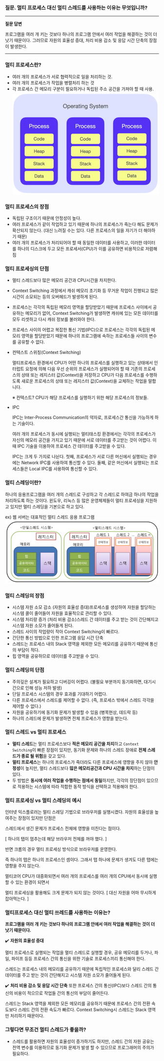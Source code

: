 ### 질문. **멀티 프로세스 대신 멀티 스레드를 사용하는 이유는 무엇입니까?**

---

**질문 답변**

프로그램을 여러 개 키는 것보다 하나의 프로그램 안에서 여러 작업을 해결하는 것이 더 낫기 때문이다. 그러므로 자원의 효율성 증대, 처리 비용 감소 및 응답 시간 단축의 장점이 발생한다.

---

### 멀티 프로세스란?

- 여러 개의 프로세스가 서로 협력적으로 일을 처리하는 것.
- 여러 개의 프로세스가 작업을 병렬처리 하는 것
- 각 프로세스 간 메모리 구분이 필요하거나 독립된 주소 공간을 가져야 할 때 사용.
<img src=img/multi_process.png></img>
### 멀티 프로세스의 장점

- 독립된 구조이기 때문에 안정성이 높다.
- 여러 프로세스가 같이 작업하고 있기 때문에 하나의 프로세스가 죽는다 해도 문제가 확산되지 않는다. (대신 느려질 수는 있다. 다른 프로세스의 일을 자기가 더 해야하기 때문)
- 여러 개의 프로세스가 처리되어야 할 때 동일한 데이터를 사용하고, 이러한 데이터를 하나의 디스크에 두고 모든 프로세서(CPU)가 이를 공유하면 비용적으로 저렴해짐

### 멀티 프로세싱의 단점

- 멀티 스레드보다 많은 메모리 공간과 CPU시간을 차지한다.
- Context Switching 과정에서 캐쉬 메모리 초기화 등 무거운 작업이 진행되고 많은 시간이 소모되는 등의 오버헤드가 발생하게 된다.
- 프로세스는 각각의 독립된 메모리 영역을 할당받았기 때문에 프로세스 사이에서 공유하는 메모리가 없어, Context Switching가 발생하면 캐쉬에 있는 모든 데이터를 모두 리셋하고 다시 캐쉬 정보를 불러와야 한다.
- 프로세스 사이의 어렵고 복잡한 통신 기법(IPC)으로 프로세스는 각각의 독립된 메모리 영역을 할당받았기 때문에 하나의 프로그램에 속하는 프로세스들 사이의 변수를 공유할 수 없다.
- 컨텍스트 스위칭(Context Switching)
    
    멀티프로세스 환경에서 CPU가 어떤 하나의 프로세스를 실행하고 있는 상태에서 인터럽트 요청에 의해 다음 우선 순위의 프로세스가 실행되어야 할 때 기존의 프로세스의 상태 또는 레지스터 값(Context)을 저장하고 CPU가 다음 프로세스를 수행하도록 새로운 프로세스의 상태 또는 레지스터 값(Context)을 교체하는 작업을 말합니다.
    
    ※ 컨텍스트? CPU가 해당 프로세스를 실행하기 위한 해당 프로세스의 정보들.
    
- IPC
    
    IPC는 Inter-Process Communication의 약자로, 프로세스간 통신을 가능하게 하는 기술이다.
    
    여러 개의 프로세스가 동시에 실행되는 멀티태스킹 환경에서는 각각의 프로세스가 자신의 메모리 공간을 가지고 있기 때문에 서로 데이터를 주고받는 것이 어렵다. 이때 IPC 기술을 이용하여 프로세스 간 데이터를 주고받을 수 있다.
    
    IPC는 크게 두 가지로 나뉜다. 첫째, 프로세스가 서로 다른 머신에서 실행되는 경우에는 Network IPC를 사용하여 통신할 수 있다. 둘째, 같은 머신에서 실행되는 프로세스들은 Local IPC를 사용하여 통신할 수 있다.
    

### 멀티 스레딩이란?

하나의 응용프로그램을 여러 개의 스레드로 구성하고 각 스레드로 하여금 하나의 작업을 처리하도록 하는 것이다. 윈도우, 리눅스 등 많은 운영체제들이 멀티 프로세싱을 지원하고 있지만 멀티 스레딩을 기본으로 하고 있다. 

ex) 웹 서버는 대표적인 멀티 스레드 응용 프로그램
<img src=img/multi_thread.png></img>

### 멀티 스레딩의 장점

- 시스템 자원 소모 감소 (자원의 효율성 증대)프로세스를 생성하여 자원을 할당하는 시스템 콜이 줄어들어 자원을 효율적으로 관리할 수 있다.
- 시스템 처리량 증가 (처리 비용 감소)스레드 간 데이터를 주고 받는 것이 간단해지고 시스템 자원 소모가 줄어들게 된다.
- 스레드 사이의 작업량이 작아 Context Switching이 빠르다.
- 간단한 통신 방법으로 인한 프로그램 응답 시간 단축
- 스레드는 프로세스 내의 Stack 영역을 제외한 모든 메모리를 공유하기 때문에 통신의 부담이 적다.
- 힙 영역을 공유하므로 데이터를 주고받을 수 있다.

### 멀티 스레딩의 단점

- 주의깊은 설계가 필요하고 디버깅이 어렵다. (불필요 부분까지 동기화하면, 대기시간으로 인해 성능 저하 발생)
- 단일 프로세스 시스템의 경우 효과를 기대하기 어렵다.
- 다른 프로세스에서 스레드를 제어할 수 없다. (즉, 프로세스 밖에서 스레드 각각을 제어할 수 없다.)
- 자원을 공유하기에 동기화 문제가 발생할 수 있음 (병목현상, 데드락 등)
- 하나의 스레드에 문제가 발생하면 전체 프로세스가 영향을 받는다.

### **멀티 스레드 vs 멀티 프로세스**

- **멀티 스레드**는 멀티 프로세스보다 **적은 메모리 공간을 차지**하고 `Context Switching`이 빠른 장점이 있지만, 동기화 문제와 하나의 스레드 장애로 **전체 스레드가 종료 될 위험**을 갖고 있다.
- **멀티 프로세스**는 하나의 프로세스가 죽더라도 다른 프로세스에 영향을 주지 않아 **안정성**이 높지만, 멀티 스레드보다 **많은 메모리공간과 CPU 시간을 차지**하는 단점이 있다.
- 두 방법은 **동시에 여러 작업을 수행하는 점에서 동일**하지만, 각각의 장단점이 있으므로 적용하는 시스템에 따라 적합한 동작 방식을 선택하고 적용해야 한다.

### **멀티 프로세싱 vs 멀티 스레딩의 예시**

인터넷 익스플로러는 멀티 스레딩 기법으로 브라우저를 실행시켰다. 자원의 효율성을 높여주는 장점이 있지만 단점은

스레드에서 생긴 문제가 프로세스 전체에 영향을 미친다는 점이다.

[ 하나의 탭이 멈추는데 해당 브라우저 전체를 꺼야 했다. ]

반면 크롬의 경우 멀티 프로세싱 방식으로 브라우저를 운영한다.

즉 하나의 탭은 하나의 프로세스인 셈이다. 그래서 탭 하나에 문제가 생겨도 다른 탭에는 영향을 주지 않는다.

멀티코어 CPU가 대중화되면서 여러 개의 프로세스를 여러 개의 CPU에서 동시에 실행할 수 있는 환경이 되면서

멀티 프로세싱을 활용해도 크게 문제가 되지 않는 것이다. [ 대신 자원을 어마 무시하게 잡아먹는다. ]

### 멀티프로세스 대신 멀티 쓰레드를 사용하는 이유는?

**프로그램을 여러 개 키는 것보다 하나의 프로그램 안에서 여러 작업을 해결하는 것이 더 낫기 때문이다.**

✔️ **자원의 효율성 증대** 

멀티 프로세스로 실행되는 작업을 멀티 스레드로 실행할 경우, 공유 메모리를 두거나, 파일, 파이프 등등 프로세스 간의 통신을 위한 기술로 프로세스끼리 통신해야 한다. 

스레드는 프로세스 내의 메모리를 공유하기 때문에 독립적인 프로세스와 달리 스레드 간 데이터를 주고 받는 것이 간단해지고 시스템 자원 소모가 줄어들게 된다.

✔️ **처리 비용 감소 및 응답 시간 단축** 또한 프로세스 간의 통신(IPC)보다 스레드 간의 통신의 비용이 적으므로 작업들 간의 통신의 부담이 줄어든다.

스레드는 Stack 영역을 제외한 모든 메모리를 공유하기 때문에 프로세스 간의 전환 속도보다 스레드 간의 전환 속도가 빠르다. Context Switching시 스레드는 Stack 영역만 처리하기 때문이다.

### **그렇다면 무조건 멀티 스레드가 좋을까?**

- 스레드를 활용하면 자원의 효율성이 증가하기도 하지만, 스레드 간의 자원 공유는 전역 변수를 이용하므로 동기화 문제가 발생 할 수 있으므로 프로그래머의 주의가 필요하다.
